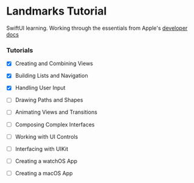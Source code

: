 # Landmarks Tutorial

SwiftUI learning. Working through the essentials from Apple's [developer docs](https://developer.apple.com/tutorials/swiftui)

### Tutorials
- [x] Creating and Combining Views
- [x] Building Lists and Navigation
- [x] Handling User Input
- [ ] Drawing Paths and Shapes
- [ ] Animating Views and Transitions
- [ ] Composing Complex Interfaces
- [ ] Working with UI Controls
- [ ] Interfacing with UIKit
- [ ] Creating a watchOS App
- [ ] Creating a macOS App

